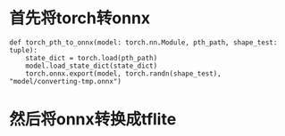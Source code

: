 # 首先将torch转onnx

```
def torch_pth_to_onnx(model: torch.nn.Module, pth_path, shape_test: tuple):
    state_dict = torch.load(pth_path)
    model.load_state_dict(state_dict)
    torch.onnx.export(model, torch.randn(shape_test), "model/converting-tmp.onnx")

```


# 然后将onnx转换成tflite







